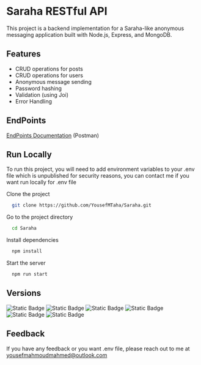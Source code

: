 # Saraha RESTful API

This project is a backend implementation for a Saraha-like anonymous messaging application built with Node.js, Express, and MongoDB.

## Features
- CRUD operations for posts 
- CRUD operations for users
- Anonymous message sending
- Password hashing
- Validation (using Joi)
- Error Handling

## EndPoints

[EndPoints Documentation](https://documenter.getpostman.com/view/25674968/2s9YJdX3MR) (Postman)

## Run Locally

To run this project, you will need to add environment variables to your .env file which is unpublished for security reasons,
you can contact me if you want run locally for .env file

Clone the project

```bash
  git clone https://github.com/YousefMTaha/Saraha.git
```

Go to the project directory

```bash
  cd Saraha
```

Install dependencies

```bash
  npm install
```

Start the server

```bash
  npm run start
```


## Versions

<img alt="Static Badge" src="https://img.shields.io/badge/bcryptjs-2.4.3-blue"> <img alt="Static Badge" src="https://img.shields.io/badge/dotenv-16.3.1-yellow"> <img alt="Static Badge" src="https://img.shields.io/badge/express-4.18.2-red"> <img alt="Static Badge" src="https://img.shields.io/badge/mongoose-7.3.1-red">
<img alt="Static Badge" src="https://img.shields.io/badge/http--status--codes-2.2.0-yellow"> <img alt="Static Badge" src="https://img.shields.io/badge/joi-17.10.1-blue">
## Feedback

If you have any feedback or you want .env file, please reach out to me at yousefmahmoudmahmed@outlook.com
